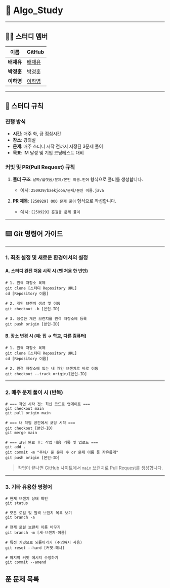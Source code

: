 
# 🚀 Algo_Study
---

## 👨‍💻 스터디 멤버

| 이름     | GitHub                               |
| -------- | ------------------------------------ | 
| **배재유** | [배재유](https://github.com/platypus3036)  |
| **박정훈** | [박정훈](https://github.com/)    | 
| **이하영** | [이하영](https://github.com/)     | 


---

## 📜 스터디 규칙

### **진행 방식**
- **시간**: 매주 화, 금 점심시간
- **장소**: 강의실
- **문제**: 매주 스터디 시작 전까지 지정된 3문제 풀이
- **목표**: IM 달성 및 기업 코딩테스트 대비

### **커밋 및 PR(Pull Request) 규칙**
1.  **폴더 구조**: `날짜/플랫폼/문제/본인 이름.언어` 형식으로 폴더를 생성합니다.
    - 예시: `250929/baekjoon/문제/본인 이름.java`

2.  **PR 제목**: `[250929] OOO 문제 풀이` 형식으로 작성합니다.
    - 예시: `[250929] 홍길동 문제 풀이`
---

## ⌨️ Git 명령어 가이드
---

### 1. 최초 설정 및 새로운 환경에서의 설정

#### A. 스터디 완전 처음 시작 시 (맨 처음 한 번만)

```
# 1. 원격 저장소 복제
git clone [스터디 Repository URL]
cd [Repository 이름]

# 2. 개인 브랜치 생성 및 이동
git checkout -b [본인-ID]

# 3. 생성한 개인 브랜치를 원격 저장소에 등록
git push origin [본인-ID]
```

#### B. 장소 변경 시 (예: 집 → 학교, 다른 컴퓨터)

```
# 1. 원격 저장소 복제
git clone [스터디 Repository URL]
cd [Repository 이름]

# 2. 원격 저장소에 있는 내 개인 브랜치로 바로 이동
git checkout --track origin/[본인-ID]
```

---

### 2. 매주 문제 풀이 시 (반복)

```
# === 작업 시작 전: 최신 코드로 업데이트 ===
git checkout main
git pull origin main

# === 내 작업 공간에서 코딩 시작 ===
git checkout [본인-ID]
git merge main

# === 코딩 완료 후: 작업 내용 기록 및 업로드 ===
git add .
git commit -m "주차/ 푼 문제 수 or 문제 이름 등 자유롭게"
git push origin [본인-ID]
```
> 작업이 끝나면 GitHub 사이트에서 `main` 브랜치로 Pull Request를 생성합니다.

---

### 3. 기타 유용한 명령어

```
# 현재 브랜치 상태 확인
git status

# 모든 로컬 및 원격 브랜치 목록 보기
git branch -a

# 현재 로컬 브랜치 이름 바꾸기
git branch -m [새-브랜치-이름]

# 특정 커밋으로 되돌아가기 (주의해서 사용)
git reset --hard [커밋-해시]

# 마지막 커밋 메시지 수정하기
git commit --amend
```

## 푼 문제 목록
